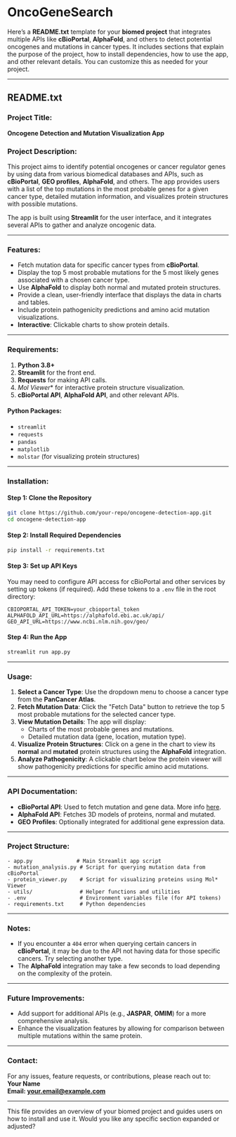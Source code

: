 # OncoGeneSearch
Here’s a **README.txt** template for your **biomed project** that integrates multiple APIs like **cBioPortal**, **AlphaFold**, and others to detect potential oncogenes and mutations in cancer types. It includes sections that explain the purpose of the project, how to install dependencies, how to use the app, and other relevant details. You can customize this as needed for your project.

---

## README.txt

### Project Title:  
**Oncogene Detection and Mutation Visualization App**

### Project Description:
This project aims to identify potential oncogenes or cancer regulator genes by using data from various biomedical databases and APIs, such as **cBioPortal**, **GEO profiles**, **AlphaFold**, and others. The app provides users with a list of the top mutations in the most probable genes for a given cancer type, detailed mutation information, and visualizes protein structures with possible mutations.

The app is built using **Streamlit** for the user interface, and it integrates several APIs to gather and analyze oncogenic data.

---

### Features:
- Fetch mutation data for specific cancer types from **cBioPortal**.
- Display the top 5 most probable mutations for the 5 most likely genes associated with a chosen cancer type.
- Use **AlphaFold** to display both normal and mutated protein structures.
- Provide a clean, user-friendly interface that displays the data in charts and tables.
- Include protein pathogenicity predictions and amino acid mutation visualizations.
- **Interactive**: Clickable charts to show protein details.

---

### Requirements:
1. **Python 3.8+**
2. **Streamlit** for the front end.
3. **Requests** for making API calls.
4. **Mol* Viewer** for interactive protein structure visualization.
5. **cBioPortal API**, **AlphaFold API**, and other relevant APIs.

#### Python Packages:
- `streamlit`
- `requests`
- `pandas`
- `matplotlib`
- `molstar` (for visualizing protein structures)
  
---

### Installation:

#### Step 1: Clone the Repository
```bash
git clone https://github.com/your-repo/oncogene-detection-app.git
cd oncogene-detection-app
```

#### Step 2: Install Required Dependencies
```bash
pip install -r requirements.txt
```

#### Step 3: Set up API Keys
You may need to configure API access for cBioPortal and other services by setting up tokens (if required). Add these tokens to a `.env` file in the root directory:
```
CBIOPORTAL_API_TOKEN=your_cbioportal_token
ALPHAFOLD_API_URL=https://alphafold.ebi.ac.uk/api/
GEO_API_URL=https://www.ncbi.nlm.nih.gov/geo/
```

#### Step 4: Run the App
```bash
streamlit run app.py
```

---

### Usage:
1. **Select a Cancer Type**: Use the dropdown menu to choose a cancer type from the **PanCancer Atlas**.
2. **Fetch Mutation Data**: Click the "Fetch Data" button to retrieve the top 5 most probable mutations for the selected cancer type.
3. **View Mutation Details**: The app will display:
   - Charts of the most probable genes and mutations.
   - Detailed mutation data (gene, location, mutation type).
4. **Visualize Protein Structures**: Click on a gene in the chart to view its **normal** and **mutated** protein structures using the **AlphaFold** integration.
5. **Analyze Pathogenicity**: A clickable chart below the protein viewer will show pathogenicity predictions for specific amino acid mutations.

---

### API Documentation:

- **cBioPortal API**: Used to fetch mutation and gene data. More info [here](https://www.cbioportal.org/api).
- **AlphaFold API**: Fetches 3D models of proteins, normal and mutated.
- **GEO Profiles**: Optionally integrated for additional gene expression data.

---

### Project Structure:
```
- app.py              # Main Streamlit app script
- mutation_analysis.py # Script for querying mutation data from cBioPortal
- protein_viewer.py    # Script for visualizing proteins using Mol* Viewer
- utils/               # Helper functions and utilities
- .env                 # Environment variables file (for API tokens)
- requirements.txt     # Python dependencies
```

---

### Notes:
- If you encounter a `404` error when querying certain cancers in **cBioPortal**, it may be due to the API not having data for those specific cancers. Try selecting another type.
- The **AlphaFold** integration may take a few seconds to load depending on the complexity of the protein.

---

### Future Improvements:
- Add support for additional APIs (e.g., **JASPAR**, **OMIM**) for a more comprehensive analysis.
- Enhance the visualization features by allowing for comparison between multiple mutations within the same protein.

---

### Contact:
For any issues, feature requests, or contributions, please reach out to:  
**Your Name**  
**Email: your.email@example.com**

---

This file provides an overview of your biomed project and guides users on how to install and use it. Would you like any specific section expanded or adjusted?
